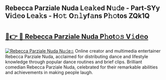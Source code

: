 ## Rebecca Parziale Nuda L𝚎a𝚔ed N𝚞𝚍e - Part-SYy Vi𝚍𝚎o L𝚎a𝚔s - H𝚘𝚝 O𝚗𝚕yf𝚊ns P𝚑𝚘tos ZQk1Q

# <h2><a href="http://kf3kax.oniu.top/?m=Rebecca+Parziale+Nuda">🔗👉 🔴 Rebecca Parziale Nuda P𝚑ot𝚘𝚜 V𝚒d𝚎o</a></h2>

[![Rebecca Parziale Nuda Nu𝚍e𝚜](https://i.imgur.com/0qMVB7G.gif)](http://kf3kax.oniu.top/?m=Rebecca+Parziale+Nuda)
Online creator and multimedia entertainer Rebecca Parziale Nuda, acclaimed for distributing dance and lifestyle knowledge through popular dance routines and brief clips. Brilliant comedian Rebecca Parziale Nuda, celebrated for their remarkable abilities and achievements in making people laugh.  

